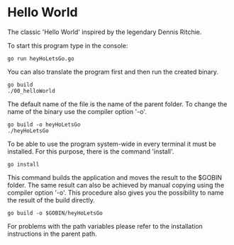 # Hello World

The classic 'Hello World' inspired by the legendary Dennis Ritchie.

To start this program type in the console:

```
go run heyHoLetsGo.go
```

You can also translate the program first and then run the created binary.

```
go build
./00_helloWorld 
```

The default name of the file is the name of the parent folder. To change the name of the binary use the compiler option '-o'.

```
go build -o heyHoLetsGo
./heyHoLetsGo
```

To be able to use the program system-wide in every terminal it must be installed. For this purpose, there is the command 'install'.

```
go install
```

This command builds the application and moves the result to the $GOBIN folder. The same result can also be achieved by manual copying using the compiler option '-o'. This procedure also gives you the possibility to name the result of the build directly. 

```
go build -o $GOBIN/heyHoLetsGo
```

For problems with the path variables please refer to the installation instructions in the parent path.